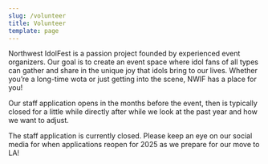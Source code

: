 ```yaml
---
slug: /volunteer
title: Volunteer
template: page
---
```

Northwest IdolFest is a passion project founded by experienced event organizers. Our goal is to create an event space where idol fans of all types can gather and share in the unique joy that idols bring to our lives. Whether you’re a long-time wota or just getting into the scene, NWIF has a place for you!

Our staff application opens in the months before the event, then is typically closed for a little while directly after while we look at the past year and how we want to adjust.

The staff application is currently closed. Please keep an eye on our social media for when applications reopen for 2025 as we prepare for our move to LA!
